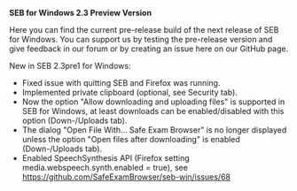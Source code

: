 **SEB for Windows 2.3 Preview Version**

Here you can find the current pre-release build of the next release of SEB for Windows. You can support us by testing the pre-release version and give feedback in our forum or by creating an issue here on our GitHub page.

New in SEB 2.3pre1 for Windows:
- Fixed issue with quitting SEB and Firefox was running.
- Implemented private clipboard (optional, see Security tab).
- Now the option "Allow downloading and uploading files" is supported in SEB for Windows, at least downloads can be enabled/disabled with this option (Down-/Uploads tab).
- The dialog "Open File With... Safe Exam Browser" is no longer displayed unless the option "Open files after downloading" is enabled (Down-/Uploads tab).
- Enabled SpeechSynthesis API
(Firefox setting media.webspeech.synth.enabled = true), see https://github.com/SafeExamBrowser/seb-win/issues/68


